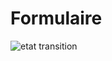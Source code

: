 # Formulaire
![etat transition](https://user-images.githubusercontent.com/104629020/205275209-bc3ee376-06ca-478f-9519-57bf1505f03f.jpg)
